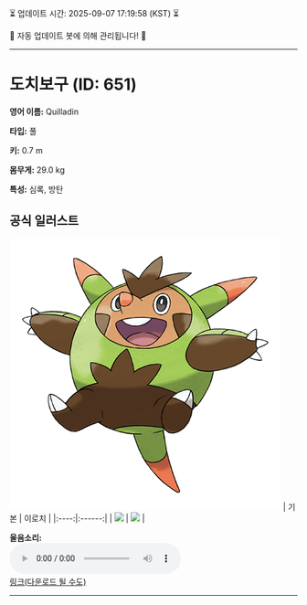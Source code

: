 
⏳ 업데이트 시간: 2025-09-07 17:19:58 (KST) ⏳

🤖 자동 업데이트 봇에 의해 관리됩니다! 🤖

---

# 도치보구 (ID: 651)
**영어 이름:** Quilladin

**타입:** 풀

**키:** 0.7 m

**몸무게:** 29.0 kg

**특성:** 심록, 방탄

## 공식 일러스트
![](https://raw.githubusercontent.com/PokeAPI/sprites/master/sprites/pokemon/other/official-artwork/651.png)
| 기본 | 이로치 |
|:----:|:------:|
| <img src="http://play.pokemonshowdown.com/sprites/ani/quilladin.gif" width="200"> | <img src="http://play.pokemonshowdown.com/sprites/ani-shiny/quilladin.gif" width="200"> |

**울음소리:**<br><audio controls src="https://raw.githubusercontent.com/PokeAPI/cries/main/cries/pokemon/latest/651.ogg"></audio><br> [링크(다운로드 될 수도)](https://raw.githubusercontent.com/PokeAPI/cries/main/cries/pokemon/latest/651.ogg)


---
